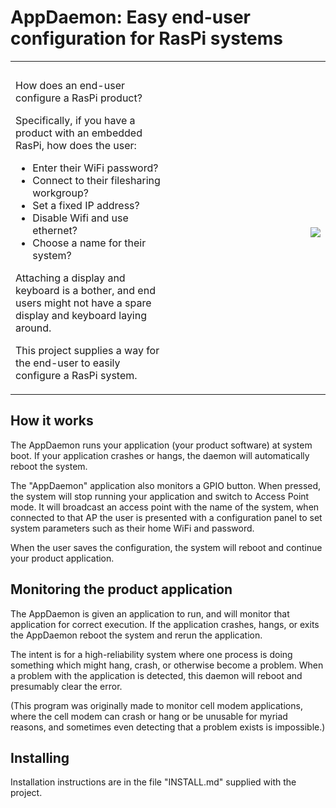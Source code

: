 # AppDaemon: Easy end-user configuration for RasPi systems

<table>
<tbody>
<tr><td style="width: 50%">&nbsp;</td><td style="width: 50%">&nbsp;</td></tr>
<tr><td>
How does an end-user configure a RasPi product?

Specifically, if you have a product with an embedded RasPi, how does the user:
- Enter their WiFi password?
- Connect to their filesharing workgroup?
- Set a fixed IP address?
- Disable Wifi and use ethernet?
- Choose a name for their system?

Attaching a display and keyboard is a bother, and end users
might not have a spare display and keyboard laying around.

This project supplies a way for the end-user to easily configure a RasPi system.

</td><td>
<img style="float: right; margin: 0px 0px 10px 10px;" src="https://cdn.hackaday.io/images/1857511605398555259.png">
</td></tr></tbody></table>

## How it works

The AppDaemon runs your application (your product software)
at system boot. If your application crashes or hangs,
the daemon will automatically reboot the system.

The "AppDaemon" application also monitors a GPIO button.
When pressed, the system will stop running your application
and switch to Access Point mode. It will broadcast an access
point with the name of the system, when connected to
that AP the user is presented with a configuration panel to
set system parameters such as their home WiFi and password.

When the user saves the configuration, the system will reboot
and continue your product application.

## Monitoring the product application

The AppDaemon is given an application to run, and will monitor that application for correct execution. If the
application crashes, hangs, or exits the AppDaemon reboot the system and rerun the application.

The intent is for a high-reliability system where one process is doing something which might hang, crash,
or otherwise become a problem. When a problem with the application is detected, this daemon will reboot and
presumably clear the error.

(This program was originally made to monitor cell modem applications, where the cell modem can crash or hang or
be unusable for myriad reasons, and sometimes even detecting that a problem exists is impossible.)

## Installing

Installation instructions are in the file "INSTALL.md" supplied with the project.